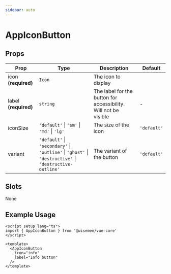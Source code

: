 ```yaml
---
sidebar: auto
---
```


# AppIconButton

## Props

| Prop       | Type                          | Description                                      | Default    |
|------------|-------------------------------|--------------------------------------------------|------------|
| icon **(required)**       | `Icon`                          | The icon to display                              |           |
| label **(required)**      | `string`                        | The label for the button for accessibility. Will not be visible       | -          |
| iconSize   | `'default'` \| `'sm'` \| `'md'` \| `'lg'` | The size of the icon                             | `'default'`  |
| variant    | `'default'` \| `'secondary'` \| `'outline'` \| `'ghost'` \| `'destructive'` \| `'destructive-outline'` | The variant of the button | `'default'`  |

## Slots

None

## Example Usage

```vue
<script setup lang="ts">
import { AppIconButton } from '@wisemen/vue-core'
</script>

<template>
  <AppIconButton
    icon="info"
    label="Info button"
  />
</template>
